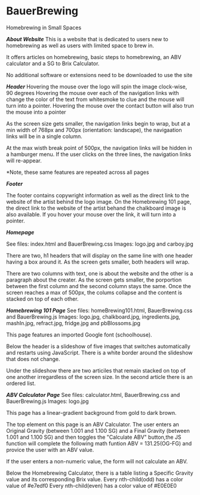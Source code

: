 # BauerBrewing
Homebrewing in Small Spaces 

***About Website***
This is a website that is dedicated to users new to homebrewing as well as users with limited space to brew in. 

It offers articles on homebrewing, basic steps to homebrewing, an ABV calculator and a SG to Brix Calculator.

No additional software or extensions need to be downloaded to use the site




***Header***
Hovering the mouse over the logo will spin the image clock-wise, 90 degrees
Hovering the mouse over each of the navigation links with change the color of the text from whitesmoke to clue and the mouse will turn into a pointer.
Hovering the mouse over the contact button will also trun the mouse into a pointer

As the screen size gets smaller, the navigation links begin to wrap, but at a min width of 768px and 700px (orientation: landscape), the navigaation links 
will be in a single column.  

At the max wisth break point of 500px, the navigation links will be hidden in a hamburger menu. If the user clicks on the three lines, the navigation links 
will re-appear. 

*Note, these same features are repeated across all pages


***Footer***

  The footer contains copywright information as well as the direct link to the website of the artist behind the logo image. On the Homebrewing 101 page,
  the direct link to the website of the artist behand the chalkboard image is also available. If you hover your mouse over the link, it will turn into a pointer. 


***Homepage***

See files: index.html and BauerBrewing.css
Images: logo.jpg and carboy.jpg

There are two, h1 headers that will display on the same line with one header having a box around it. 
As the screen gets smaller, both headers will wrap. 

There are two columns with text, one is about the website and the other is a paragraph about the creater. 
As the screen gets smaller, the porportion between the first column and the second column stays the same. 
Once the screen reaches a max of 500px, the colums collapse and the content is stacked on top of each other. 


***Homebrewing 101 Page***
See files: homeBrewing101.html, BauerBrewing.css and BauerBrewing.js
Images: logo.jpg, chalkboard.jpg, ingredients.jpg, mashIn.jpg, refract.jpg, fridge.jpg and pbBlossoms.jpg

This page features an imported Google font (schoolhouse). 

Below the header is a slideshow of five images that switches automatically and restarts using JavaScript. There is a white border around the slideshow that does not
change. 

Under the slideshow there are two articiles that remain stacked on top of one another irregardless of the screen size.
In the second article there is an ordered list. 



***ABV Calculator Page***
See files: calculator.html, BauerBrewing.css and BauerBrewing.js
Images: logo.jpg

This page has a linear-gradient background from gold to dark brown.

The top element on this page is an ABV Calculator. The user enters an Original Gravity (between 1.001 and 1.100 SG) and a Final Gravity (between 1.001 and 1.100 SG) and
then toggles the "Calculate ABV" button,the JS function will complete the following math funtion ABV = 131.25(OG-FG) and provice the user with an ABV value.

If the user enters a non-numeric value, the form will not calculate an ABV.

Below the Homebrewing Calculator, there is a table listing a Specific Gravity value and its corresponding Brix value. 
Every nth-child(odd) has a color value of #e7edf0
Every nth-child(even) has a color value of #E0E0E0


